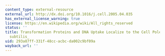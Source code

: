 ```yaml
---
content_type: external-resource
external_url: http://dx.doi.org/10.1016/j.cell.2005.04.035
has_external_license_warning: true
license: https://en.wikipedia.org/wiki/All_rights_reserved
status: ''
title: Transformation Proteins and DNA Uptake Localize to the Cell Poles in _Bacillus
  subtilis_
uid: 293a87ff-331f-48cc-acbc-da002c9bf09a
wayback_url: ''
---
```

